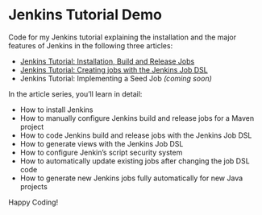 # Jenkins Tutorial Demo

Code for my Jenkins tutorial explaining the installation and the major features of Jenkins in the following three articles:

- [Jenkins Tutorial: Installation, Build and Release Jobs](https://www.happycoders.eu/jenkins-tutorial-installation-build-and-release-jobs/)
- [Jenkins Tutorial: Creating jobs with the Jenkins Job DSL](https://www.happycoders.eu/jenkins-tutorial-creating-jobs-with-the-jenkins-job-dsl/)
- Jenkins Tutorial: Implementing a Seed Job _(coming soon)_

In the article series, you’ll learn in detail:

- How to install Jenkins
- How to manually configure Jenkins build and release jobs for a Maven project
- How to code Jenkins build and release jobs with the Jenkins Job DSL
- How to generate views with the Jenkins Job DSL
- How to configure Jenkin’s script security system
- How to automatically update existing jobs after changing the job DSL code
- How to generate new Jenkins jobs fully automatically for new Java projects

Happy Coding!
